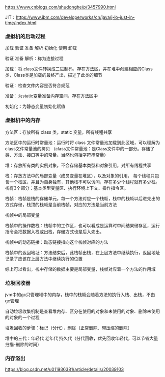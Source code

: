 https://www.cnblogs.com/shudonghe/p/3457990.html

JIT：https://www.ibm.com/developerworks/cn/java/j-lo-just-in-time/index.html


<h3>虚拟机的启动过程</h3>

加载 验证 准备 解析 初始化 使用 卸载

验证 准备 解析：称为连接过程

加载：将.class文件转换成二进制码，存在方法区，并在堆中创建相应的Class类，Class类是加载的最终产出，描述了此类的细节

验证：检查文件内容是否符合规范

准备：为static变量准备内存空间，存在方法区中

初始化：为静态变量初始化赋值

<h3>虚拟机中的内存</h3>

方法区：存放所有 class 类，static 变量，所有线程共享

方法区中的运行时常量池：运行时将 class 文件常量池加载到此区域，可以理解为class文件常量池的拷贝
（class文件常量池：是Class文件中的一部分。存储了类、方法、接口等中的常量，当然也包括字符串常量）

堆：存放所有类的实例对象，不会存储基本类型和对象引用，对所有线程共享

栈：存放方法中的局部变量（成员变量在堆区），以及对象的引用，
每个线程只包含一个栈区，并且为自身独有，其他栈不可以访问，存在多少个线程就有多少栈。
栈有3个部分：基本类型变量区、执行环境上下文、操作指令区。

栈帧：栈帧是栈的存储单元，每一个方法对应一个栈帧，栈中的栈帧以后进先出的方式存储，栈顶的栈帧是当前栈帧，对应的方法是当前方法

栈帧中的局部变量

栈帧中的操作数栈：栈帧中的工作区，也可以看成是运算时中间结果储存区，运行指令会把数据入栈或出栈，存储方式也是后入先出。

栈帧中的动态链接：动态链接指向这个栈帧对应的方法

栈帧中的返回地址：方法结束后，此栈帧出栈，在上层方法中继续执行，返回地址记录了应该在上层方法中继续执行的位置

综上可以看出，栈中存储的数据主要是局部变量，栈帧对应着一个方法的作用域


<h3>垃圾回收器</h3>

jvm中的gc只管理堆中的内存，栈中的栈帧会随着方法的执行入栈、出栈，不由gc管理

自动垃圾收集机制是查看堆内存、区分在使用的对象和未使用的对象、删除未使用的对象的一个过程

垃圾回收的步骤：标记（分代），删除（正常删除、带压缩的删除）

堆中的三代：年轻代 老年代 持久代（分代回收，优先回收年轻代，可以节省大量扫描-删除的时间）

<h3>内存溢出</h3>

https://blog.csdn.net/u011936381/article/details/20039103



